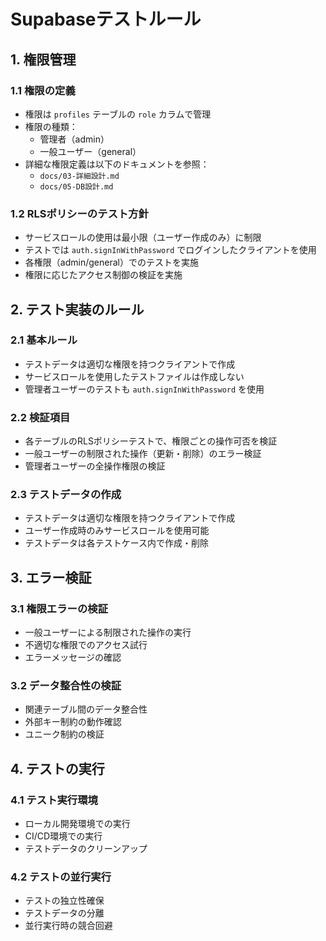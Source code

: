 # Supabaseテストルール

## 1. 権限管理

### 1.1 権限の定義
- 権限は `profiles` テーブルの `role` カラムで管理
- 権限の種類：
  - 管理者（admin）
  - 一般ユーザー（general）
- 詳細な権限定義は以下のドキュメントを参照：
  - `docs/03-詳細設計.md`
  - `docs/05-DB設計.md`

### 1.2 RLSポリシーのテスト方針
- サービスロールの使用は最小限（ユーザー作成のみ）に制限
- テストでは `auth.signInWithPassword` でログインしたクライアントを使用
- 各権限（admin/general）でのテストを実施
- 権限に応じたアクセス制御の検証を実施

## 2. テスト実装のルール

### 2.1 基本ルール
- テストデータは適切な権限を持つクライアントで作成
- サービスロールを使用したテストファイルは作成しない
- 管理者ユーザーのテストも `auth.signInWithPassword` を使用

### 2.2 検証項目
- 各テーブルのRLSポリシーテストで、権限ごとの操作可否を検証
- 一般ユーザーの制限された操作（更新・削除）のエラー検証
- 管理者ユーザーの全操作権限の検証

### 2.3 テストデータの作成
- テストデータは適切な権限を持つクライアントで作成
- ユーザー作成時のみサービスロールを使用可能
- テストデータは各テストケース内で作成・削除

## 3. エラー検証

### 3.1 権限エラーの検証
- 一般ユーザーによる制限された操作の実行
- 不適切な権限でのアクセス試行
- エラーメッセージの確認

### 3.2 データ整合性の検証
- 関連テーブル間のデータ整合性
- 外部キー制約の動作確認
- ユニーク制約の検証

## 4. テストの実行

### 4.1 テスト実行環境
- ローカル開発環境での実行
- CI/CD環境での実行
- テストデータのクリーンアップ

### 4.2 テストの並行実行
- テストの独立性確保
- テストデータの分離
- 並行実行時の競合回避
